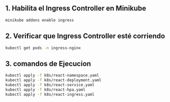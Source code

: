 ## 1. Habilita el Ingress Controller en Minikube

```sh
minikube addons enable ingress
```

## 2. Verificar que Ingress Controller esté corriendo

```sh
kubectl get pods -n ingress-nginx
```

## 3. comandos de Ejecucion

```sh
kubectl apply -f k8s/react-namespace.yaml
kubectl apply -f k8s/react-deployment.yaml
kubectl apply -f k8s/react-service.yaml
kubectl apply -f k8s/react-hpa.yaml
kubectl apply -f k8s/react-ingress.yaml
```
